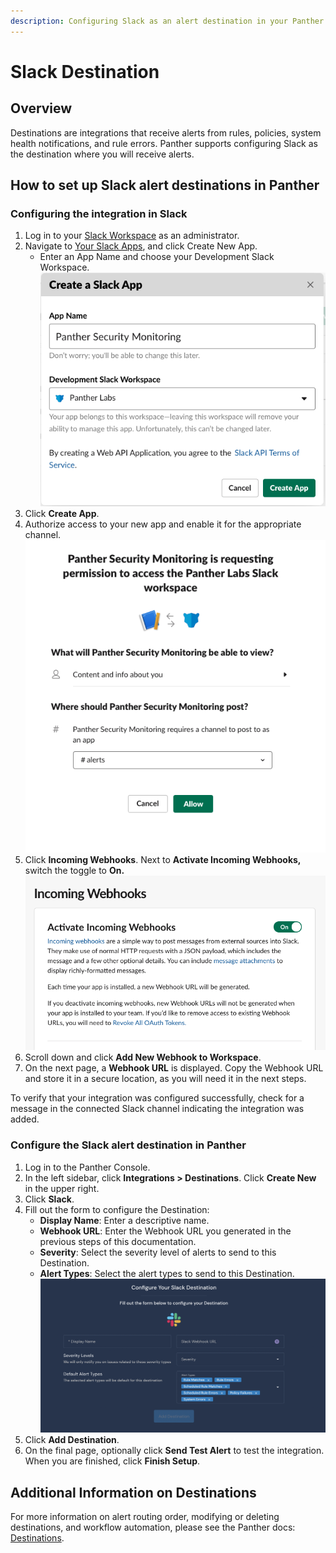 ```yaml
---
description: Configuring Slack as an alert destination in your Panther Console
---
```


# Slack Destination

## Overview

Destinations are integrations that receive alerts from rules, policies, system health notifications, and rule errors. Panther supports configuring Slack as the destination where you will receive alerts.

## How to set up Slack alert destinations in Panther

### Configuring the integration in Slack

1. Log in to your [Slack Workspace](https://api.slack.com/) as an administrator.
2. Navigate to [Your Slack Apps](https://api.slack.com/apps), and click Create New App.
   * Enter an App Name and choose your Development Slack Workspace.\
     ![](<../../../.gitbook/assets/slack1 (9) (7) (1) (1) (1) (11) (1) (1) (1) (10) (12) (16).png>)
3. Click **Create App**.
4. Authorize access to your new app and enable it for the appropriate channel.\
   ![](<../../../.gitbook/assets/slack2 (13) (7) (1) (1) (1) (11) (1) (1) (1) (10) (12) (17).png>)
5. Click **Incoming Webhooks**. Next to **Activate Incoming Webhooks,** switch the toggle to **On.**\
   ****![](<../../../.gitbook/assets/slack3 (13) (6) (1) (1) (1) (11) (1) (1) (1) (10) (12) (17).png>)****
6. Scroll down and click **Add New Webhook to Workspace**.
7. On the next page, a **Webhook URL** is displayed. Copy the Webhook URL and store it in a secure location, as you will need it in the next steps.

To verify that your integration was configured successfully, check for a message in the connected Slack channel indicating the integration was added.

### Configure the Slack alert destination in Panther

1. Log in to the Panther Console.
2. In the left sidebar, click **Integrations > Destinations**. Click **Create New** in the upper right.
3. Click **Slack**.
4. Fill out the form to configure the Destination:
   * **Display Name**: Enter a descriptive name.
   * **Webhook URL**: Enter the Webhook URL you generated in the previous steps of this documentation.
   * **Severity**: Select the severity level of alerts to send to this Destination.
   * **Alert Types**: Select the alert types to send to this Destination.\
     ![](../.gitbook/assets/slack-panther.png)
5. Click **Add Destination**.
6. On the final page, optionally click **Send Test Alert** to test the integration. When you are finished, click **Finish Setup**.

## Additional Information on Destinations

For more information on alert routing order, modifying or deleting destinations, and workflow automation, please see the Panther docs: [Destinations](https://docs.panther.com/destinations).
